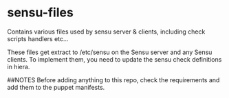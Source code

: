 # sensu-files
Contains various files used by sensu server & clients, including
check scripts
handlers
etc...

These files get extract to /etc/sensu on the Sensu server and any Sensu clients. To implement them, you need to update the sensu check definitions in hiera.

##NOTES
Before adding anything to this repo, check the requirements and add them to the puppet manifests.
